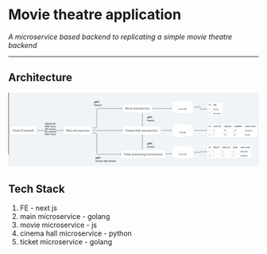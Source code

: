 # Movie theatre application

_A microservice based backend to replicating a simple movie theatre backend_

---

## Architecture

[![Architecture](./docs/architecture.png)](./docs/architecture.png)

## Tech Stack

1. FE - next js
2. main microservice - golang
3. movie microservice - js
4. cinema hall microservice - python
5. ticket microservice - golang
